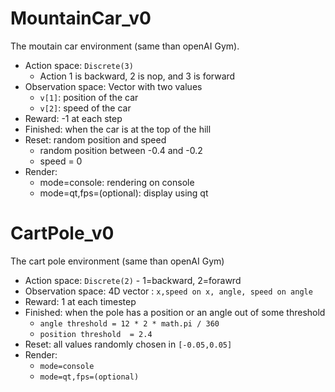 
# MountainCar_v0

The moutain car environment (same than openAI Gym). 
* Action space: `Discrete(3)`
  * Action 1 is backward, 2 is nop, and 3 is forward
* Observation space: Vector with two values
  * `v[1]`: position of the car
  * `v[2]`: speed of the car
* Reward: -1 at each step
* Finished: when the car is at the top of the hill
* Reset: random position and speed 
  * random position between -0.4 and -0.2
  * speed = 0
* Render:
  * mode=console: rendering on console
  * mode=qt,fps=(optional): display using qt

# CartPole_v0

The cart pole environment (same than openAI Gym)
* Action space: `Discrete(2)` - 1=backward, 2=forawrd
* Observation space: 4D vector : `x,speed on x, angle, speed on angle`
* Reward: 1 at each timestep
* Finished: when the pole has a position or an angle out of some threshold
  * `angle threshold = 12 * 2 * math.pi / 360`
  * `position threshold  = 2.4`
* Reset: all values randomly chosen in `[-0.05,0.05]`
* Render: 
  * `mode=console`
  * `mode=qt,fps=(optional)`
